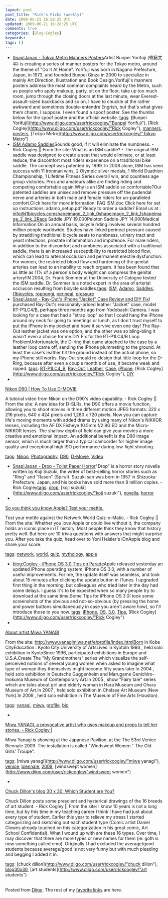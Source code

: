 ```yaml
---           
layout: post
post_title: "Rick's Picks (weekly)"
date: 2009-06-21 16:28:25 UTC
updated: 2009-06-21 16:28:25 UTC
comments: true
categories: [Blog-Cogley]
keywords: 
tags: []
---
```

 
- [Snap!Japan - Tokyo Metro Manners Posters](http://rick.cogley.info/snapjapan/index.php?id=267518165908747805)Artist Bunpei Yorifuji (寄藤文平) is creating a series of manner posters for the Tokyo metro, around the theme of "Do It At Home". Yorifuji was born in Nagano Prefecture, Japan, in 1973, and founded Bunpei Ginza in 2000 to specialize in mainly Art Direction, Illustration and Book Design.Yorifuji's manners posters address the most common complaints heard by the Metro, such as people who apply makeup, party, sit on the floor, take up too much room, jump through the closing doors at the last minute, wear Everest-assault-sized backbacks and so on. I have to chuckle at the rather awkward and sometimes double-entendre Engrish, but that's what gives them charm, I suppose. I even found a spoof poster. See the thumbs below for the spoof poster and the official website. [tags](http://www.diigo.com/cloud/rickcogley): [Bunpei Yorifuji](http://www.diigo.com/user/rickcogley/"Bunpei Yorifuji"), [Rick Cogley](http://www.diigo.com/user/rickcogley/"Rick Cogley"), [manners](http://www.diigo.com/user/rickcogley/manners), [posters](http://www.diigo.com/user/rickcogley/posters), [Tokyo Metro](http://www.diigo.com/user/rickcogley/"Tokyo Metro")
- [ISM Adamo Saddles](http://www.t1bicycles.com/t1bicycles.com/ISM_Adamo_Saddles.html)Sounds good, if it will eliminate the numbness.  - Rick Cogley || From the site: What is an ISM saddle? - The original ISM saddle was designed to create a seat that would eliminate, or at least reduce, the discomfort most riders experience on a traditional bike saddle. The concept was patented by 1999. In 2008 alone, ISM has seen success with 11 Ironman wins, 2 Olympic silver medals, 1 World Duathlon Championship, 1 Lifetime Fitness Series overall win, and countless age group victories. Pros and amateurs alike are finding riding and competing comfortable again.Why is an ISM saddle so comfortable?Our patented saddles are unisex and remove pressure off the pudendal nerve and arteries in both male and female riders for un-paralleled comfort.Click here for more information: FAQ ISM.doc Click here for set up instructions: adamo_setup.pdf Ready to order a saddle? Email us at : info@t1bicycles.comshapeimage_2_link_0shapeimage_2_link_1shapeimage_2_link_2Race Saddle JPY 19,000Peloton Saddle JPY 14,000Medical Information:On an annual basis, bicycle riding involves several hundred million people worldwide. Studies have linked perineal pressure caused by straddling traditional bicycle seats to numbness, urinary tract and yeast infections, prostate inflammation and impotence. For male riders, in addition to the discomfort and numbness associated with a traditional saddle, there is an increased susceptibility to restricted blood flow, which can lead to arterial occlusion and permanent erectile dysfunction. For women, the restricted blood flow and hardening of the genital arteries can lead to an inability to reach orgasm. It has been found that as little as 11% of a person's body weight can compress the genital artery!IN 2004, Dr. Frank Sommer at the University of Cologne tested the ISM saddle.  Dr. Sommer is a noted expert in the area of arterial occlusion resulting from bicycle saddles.[tags](http://www.diigo.com/cloud/rickcogley): [ISM](http://www.diigo.com/user/rickcogley/ISM), [Adamo](http://www.diigo.com/user/rickcogley/Adamo), [Saddles](http://www.diigo.com/user/rickcogley/Saddles), [t1bicycles](http://www.diigo.com/user/rickcogley/t1bicycles), [roppongi](http://www.diigo.com/user/rickcogley/roppongi), [perineal](http://www.diigo.com/user/rickcogley/perineal), [pressure](http://www.diigo.com/user/rickcogley/pressure)
- [Snap!Japan - Ray-Out's iPhone "Jacket" Case Review and DIY Fix](http://rick.cogley.info/snapjapan/index.php?id=2751482896954571463)I purchased Ray-Out's reasonably-priced leather "Jacket" case, model RT-P1LC4/B, perhaps three months ago from Yodobashi Camera. I was looking for a case that had a "strap loop" so that I could hang the iPhone around my neck for going to meetings or lunch, as I don't trust myself to put the iPhone in my pocket and have it survive even one day! The Ray-Out leather jacket was one option, and the other was so bling-bling it wasn't even a choice for me.DIY Fix for the RT-P1LC4/B Loop ProblemUnfortunately, the D-ring that came attached to the case by a leather loop came off, sending the iPhone plummeting to the ground. At least the case's leather hit the ground instead of the actual phone, so my iPhone still works. Ray-Out should re-design that little loop for the D-Ring, because after even a couple month's of use, it became weak and ripped. [tags](http://www.diigo.com/cloud/rickcogley): [RT-P1LC4_B](http://www.diigo.com/user/rickcogley/RT-P1LC4_B), [Ray-Out](http://www.diigo.com/user/rickcogley/Ray-Out), [Leather](http://www.diigo.com/user/rickcogley/Leather), [Case](http://www.diigo.com/user/rickcogley/Case), [iPhone](http://www.diigo.com/user/rickcogley/iPhone), [Rick Cogley](http://www.diigo.com/user/rickcogley/"Rick Cogley"), [DIY](http://www.diigo.com/user/rickcogley/DIY)
- 
[Nikon D90 | How To Use D-MOVIE](http://chsvimg.nikon.com/products/imaging/lineup/d90/en/d-movie)


A tutorial video from Nikon on the D90's video capability.  - Rick Cogley || From the site: A new idea for D-SLRs, the D90 offers a movie function, allowing you to shoot movies in three different motion JPEG formats: 320 x 216 pixels, 640 x 424 pixels and 1,280 x 720 pixels. Now you can capture life's moving moments with added drama by using many of Nikon's NIKKOR lenses, including the AF DX Fisheye 10.5mm f/2.8G ED and the Micro-NIKKOR lenses. The shallow depth of field can give your movies a more creative and emotional impact. An additional benefit is the D90 image sensor, which is much larger than a typical camcorder for higher image quality and exceptional high ISO performance during low-light shooting. 


[tags](http://www.diigo.com/cloud/rickcogley): [Nikon](http://www.diigo.com/user/rickcogley/Nikon), [Photography](http://www.diigo.com/user/rickcogley/Photography), [D90](http://www.diigo.com/user/rickcogley/D90), [D-Movie](http://www.diigo.com/user/rickcogley/D-Movie), [Video](http://www.diigo.com/user/rickcogley/Video)


- [Snap!Japan - Drop - Toilet Paper Horror](http://rick.cogley.info/snapjapan/index.php?id=2961276954939624050)"Drop" is a horror story novella written by Koji Suzuki, the writer of best-selling horror stories such as "Ring" and "Rasen" (Spiral). Suzuki san was born in 1957 in Shizuoka Prefecture, Japan, and his books have sold more than 8 million copies.  - Rick Cogley[tags](http://www.diigo.com/cloud/rickcogley): [drop](http://www.diigo.com/user/rickcogley/drop), [koji suzuki](http://www.diigo.com/user/rickcogley/"koji suzuki"), [novella](http://www.diigo.com/user/rickcogley/novella), [horror](http://www.diigo.com/user/rickcogley/horror)
- 
[So you think you know Apple? Test your mettle.](http://edge.networkworld.com/slideshows/2009/060309-apple-quiz.html)


Test your mettle against the Network World Quiz-o-Matic.  - Rick Cogley || From the site: Whether you love Apple or could live without it, the company holds an iconic place in IT history. Most people think they know that history pretty well. But here are 10 trivia questions with answers that might surprise you. After you take the quiz, head over to Yoni Heisler's iOnApple blog and share your score.


[tags](http://www.diigo.com/cloud/rickcogley): [network](http://www.diigo.com/user/rickcogley/network), [world](http://www.diigo.com/user/rickcogley/world), [quiz](http://www.diigo.com/user/rickcogley/quiz), [mythology](http://www.diigo.com/user/rickcogley/mythology), [apple](http://www.diigo.com/user/rickcogley/apple)


- [blog:Cogley - iPhone OS 3.0 Tips on Parade](http://rick.cogley.info/blog/index.php?id=8350240585260899429)Apple released yesterday an updated iPhone operating system, iPhone OS 3.0, with a number of useful improvements. For me, the update itself was seamless, and took about 15 minutes after clicking the update button in iTunes. I upgraded first thing in the morning, but colleagues who tried later in the day had some delays. I guess it's to be expected when so many people try to download at the same time.Some Tips for iPhone OS 3.0I took some screenshots of the obvious and not-so-obvious (by pressing the home and power buttons simultaneously in case you aren't aware how), so I'll introduce those to you now. [tags](http://www.diigo.com/cloud/rickcogley): [iPhone](http://www.diigo.com/user/rickcogley/iPhone), [OS](http://www.diigo.com/user/rickcogley/OS), [3.0](http://www.diigo.com/user/rickcogley/3.0), [Tips](http://www.diigo.com/user/rickcogley/Tips), [Rick Cogley](http://www.diigo.com/user/rickcogley/"Rick Cogley")
- 
[About artist Miwa YANAGI](http://www.yanagimiwa.net/e/profile/index.html)


From the site: http://www.yanagimiwa.net/e/profile/index.htmlBorn in Kobe CityEducation : Kyoto City University of ArtsLives in KyotoIn 1993 , held solo exhibition in KyotoSince 1996, participated exhibitions in Europe and U.S.A.Create The "My Grandmothers" series which visualize the self-perceived notions of several young women when asked to imagine what type of woman they themselves might become fifty years later.In 2004 , held solo exhibition in Deutsche Guggenheim and Marugame Genichiro-Inokuma Museum of Contemporary Art.In 2005 , show "Fairy tale" series which are tales about girl and elderly woman in Hara Museum and Ohara Museum of Art.In 2007 , held solo exhibition in Chelsea Art Museum (New York).In 2008 , held solo exhibition in The Museum of Fine Arts (Houston).


[tags](http://www.diigo.com/cloud/rickcogley): [yanagi](http://www.diigo.com/user/rickcogley/yanagi), [miwa](http://www.diigo.com/user/rickcogley/miwa), [profile](http://www.diigo.com/user/rickcogley/profile), [bio](http://www.diigo.com/user/rickcogley/bio)


- 
[Miwa YANAGI, a provocative artist who uses makeup and props to tell her stories.  - Rick Cogley |](http://www.yanagimiwa.net/e/exhibition/index.html)


Miwa Yanagi is showing at the Japanese Pavilion, at the The 53rd Venice Biennale 2009. The installation is called "Windswept Women：The Old Girls' Troupe". 


[tags](http://www.diigo.com/cloud/rickcogley): [miwa yanagi](http://www.diigo.com/user/rickcogley/"miwa yanagi"), [venice](http://www.diigo.com/user/rickcogley/venice), [biennale](http://www.diigo.com/user/rickcogley/biennale), [2009](http://www.diigo.com/user/rickcogley/2009), [windswept women](http://www.diigo.com/user/rickcogley/"windswept women")


- 
[Chuck Dillon's blog 30 x 30: Which Student are You?](http://blog30x30.blogspot.com/2009/06/which-student-are-you.html)


Chuck Dillon posts some prescient and hysterical drawings of the 16 breeds of art student.  - Rick Cogley || From the site: I know 10 years is not a long time, but by this time in my teaching career I think I have had just about every type of student. Earlier this year to relieve my stress I started categorizing and sketching out each student type (Comic artist Daniel Clowes already touched on this categorization in his great comic, Art School Confidential). What I wound up with are these 16 types. Over time, I may discover that there are more types or new names for them (ie: goth is now something called emo). Originally I had excluded the average/good students because average/good is not very funny but with much pleading and begging I added it in.


[tags](http://www.diigo.com/cloud/rickcogley): [chuck dillon](http://www.diigo.com/user/rickcogley/"chuck dillon"), [blog30x30](http://www.diigo.com/user/rickcogley/blog30x30), [art students](http://www.diigo.com/user/rickcogley/"art students")


<br />Posted from [Diigo](http://www.diigo.com). The rest of my [favorite links](http://www.diigo.com/user/rickcogley) are here.